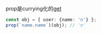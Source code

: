 prop是currying化的[get](#get)

```typescript
const obj = { user: {name: 'n'} };
prop(`name.name`)(obj); // 'n'
```
